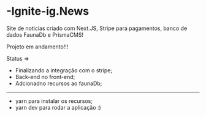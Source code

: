 # -Ignite-ig.News
Site de noticias criado com Next.JS, Stripe para pagamentos, banco de dados FaunaDb e PrismaCMS!

Projeto em andamento!!!

Status =>
* Finalizando a integração com o stripe;
* Back-end no front-end;
* Adcionadno recursos ao faunaDb;
---
* yarn para instalar os recursos;
* yarn dev para rodar a aplicação :) 
